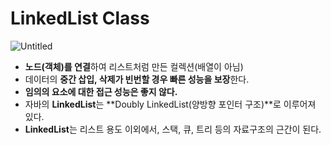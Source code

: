 # LinkedList Class

![Untitled](LinkedList%20Class%20ae6d5a59adb848a4905bbd0221620020/Untitled.png)

- **노드(객체)를 연결**하여 리스트처럼 만든 컬렉션(배열이 아님)
- 데이터의 **중간 삽입, 삭제가 빈번할 경우 빠른 성능을 보장**한다.
- **임의의 요소에 대한 접근 성능은 좋지 않다.**
- 자바의 **LinkedList**는 **Doubly LinkedList(양방향 포인터 구조)**로 이루어져 있다.
- **LinkedList**는 리스트 용도 이외에서, 스택, 큐, 트리 등의 자료구조의 근간이 된다.